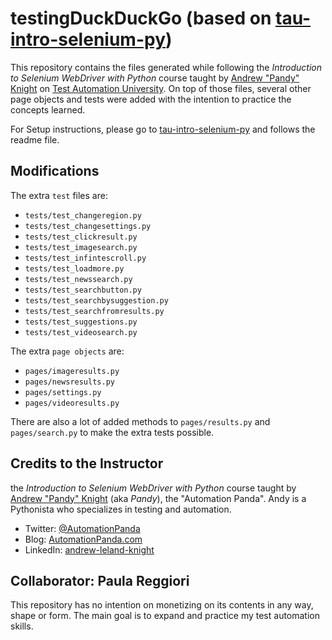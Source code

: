# testingDuckDuckGo (based on [tau-intro-selenium-py](https://github.com/AutomationPanda/tau-intro-selenium-py))
This repository contains the files generated while following the *Introduction to Selenium WebDriver with Python* course
taught by [Andrew "Pandy" Knight](https://twitter.com/AutomationPanda)
on [Test Automation University](https://testautomationu.applitools.com/).
On top of those files, several other page objects and tests were added with the intention to practice the concepts learned.

For Setup instructions, please go to [tau-intro-selenium-py](https://github.com/AutomationPanda/tau-intro-selenium-py) and follows the readme file.

## Modifications

The extra `test` files are:
* `tests/test_changeregion.py`
* `tests/test_changesettings.py`
* `tests/test_clickresult.py`
* `tests/test_imagesearch.py`
* `tests/test_infintescroll.py`
* `tests/test_loadmore.py`
* `tests/test_newssearch.py`
* `tests/test_searchbutton.py`
* `tests/test_searchbysuggestion.py`
* `tests/test_searchfromresults.py`
* `tests/test_suggestions.py`
* `tests/test_videosearch.py` 


The extra `page objects` are:
* `pages/imageresults.py`
* `pages/newsresults.py`
* `pages/settings.py`
* `pages/videoresults.py`

There are also a lot of added methods to `pages/results.py` and `pages/search.py` to make the extra tests possible.

## Credits to the Instructor

the *Introduction to Selenium WebDriver with Python* course
taught by [Andrew "Pandy" Knight](https://twitter.com/AutomationPanda) (aka *Pandy*), the "Automation Panda".
Andy is a Pythonista who specializes in testing and automation.

* Twitter: [@AutomationPanda](https://twitter.com/AutomationPanda)
* Blog: [AutomationPanda.com](https://automationpanda.com/)
* LinkedIn: [andrew-leland-knight](https://www.linkedin.com/in/andrew-leland-knight/)

## Collaborator: Paula Reggiori

This repository has no intention on monetizing on its contents in any way, shape or form.
The main goal is to expand and practice my test automation skills.
